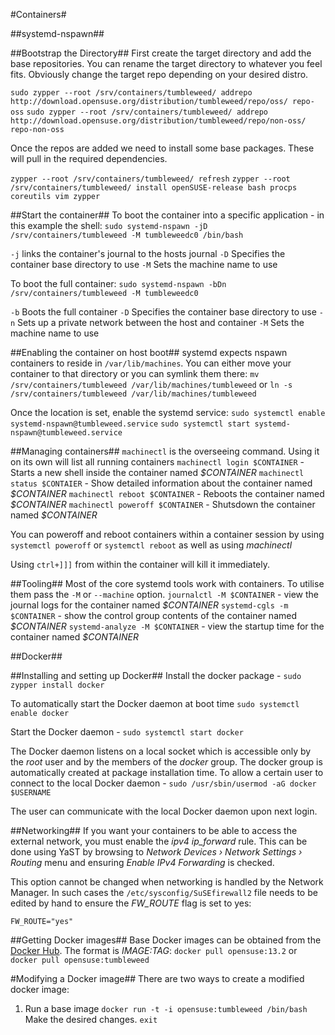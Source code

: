 #Containers#

##systemd-nspawn##

##Bootstrap the Directory##
First create the target directory and add the base repositories. You can rename the target directory to whatever you feel fits. Obviously change the target repo depending on your desired distro.

`sudo zypper --root /srv/containers/tumbleweed/ addrepo http://download.opensuse.org/distribution/tumbleweed/repo/oss/ repo-oss`
`sudo zypper --root /srv/containers/tumbleweed/ addrepo http://download.opensuse.org/distribution/tumbleweed/repo/non-oss/ repo-non-oss`

Once the repos are added we need to install some base packages. These will pull in the required dependencies.

`zypper --root /srv/containers/tumbleweed/ refresh`
`zypper --root /srv/containers/tumbleweed/ install openSUSE-release bash procps coreutils vim zypper`

##Start the container##
To boot the container into a specific application - in this example the shell:
`sudo systemd-nspawn -jD /srv/containers/tumbleweed -M tumbleweedc0 /bin/bash`

`-j` links the container's journal to the hosts journal
`-D` Specifies the container base directory to use
`-M` Sets the machine name to use

To boot the full container:
`sudo systemd-nspawn -bDn /srv/containers/tumbleweed -M tumbleweedc0`

`-b` Boots the full container
`-D` Specifies the container base directory to use
`-n` Sets up a private network between the host and container
`-M` Sets the machine name to use

##Enabling the container on host boot##
systemd expects nspawn containers to reside in `/var/lib/machines`. You can either move your container to that directory or you can symlink them there:
`mv /srv/containers/tumbleweed /var/lib/machines/tumbleweed`
or
`ln -s /srv/containers/tumbleweed /var/lib/machines/tumbleweed`

Once the location is set, enable the systemd service:
`sudo systemctl enable systemd-nspawn@tumbleweed.service`
`sudo systemctl start systemd-nspawn@tumbleweed.service`

##Managing containers##
`machinectl` is the overseeing command. Using it on its own will list all running containers
`machinectl login $CONTAINER` - Starts a new shell inside the container named _$CONTAINER_
`machinectl status $CONTAIER` - Show detailed information about the container named _$CONTAINER_
`machinectl reboot $CONTAINER` - Reboots the container named _$CONTAINER_
`machinectl poweroff $CONTAINER` - Shutsdown the container named _$CONTAINER_

You can poweroff and reboot containers within a container session by using `systemctl poweroff` or `systemctl reboot` as well as using _machinectl_

Using `ctrl+]]]` from within the container will kill it immediately.

##Tooling##
Most of the core systemd tools work with containers. To utilise them pass the `-M` or `--machine` option.
`journalctl -M $CONTAINER` - view the journal logs for the container named _$CONTAINER_
`systemd-cgls -m $CONTAINER` - show the control group contents of the container named _$CONTAINER_
`systemd-analyze -M $CONTAINER` - view the startup time for the container named _$CONTAINER_

##Docker##

##Installing and setting up Docker##
Install the docker package - `sudo zypper install docker`

To automatically start the Docker daemon at boot time `sudo systemctl enable docker`

Start the Docker daemon - `sudo systemctl start docker`

The Docker daemon listens on a local socket which is accessible only by the _root_ user and by the members of the _docker_ group. The docker group is automatically created at package installation time. To allow a certain user to connect to the local Docker daemon - `sudo /usr/sbin/usermod -aG docker $USERNAME`

The user can communicate with the local Docker daemon upon next login. 

##Networking##
If you want your containers to be able to access the external network, you must enable the _ipv4 ip_forward_ rule. This can be done using YaST by browsing to _Network Devices › Network Settings › Routing_ menu and ensuring _Enable IPv4 Forwarding_ is checked.

This option cannot be changed when networking is handled by the Network Manager. In such cases the `/etc/sysconfig/SuSEfirewall2` file needs to be edited by hand to ensure the _FW_ROUTE_ flag is set to yes:

`FW_ROUTE="yes"`

##Getting Docker images##
Base Docker images can be obtained from the [Docker Hub][A]. The format is _$IMAGE:$TAG_:
`docker pull opensuse:13.2` or `docker pull opensuse:tumbleweed`

#Modifying a Docker image##
There are two ways to create a modified docker image:
1. Run a base image
`docker run -t -i opensuse:tumbleweed /bin/bash`
Make the desired changes.
`exit`

[A]: https://registry.hub.docker.com/